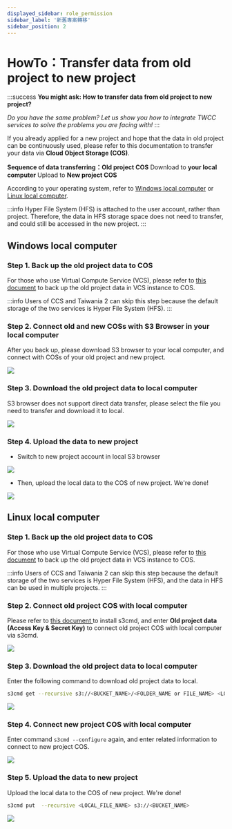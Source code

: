 ```yaml
---
displayed_sidebar: role_permission
sidebar_label: '新舊專案轉移'
sidebar_position: 2
---
```


# HowTo：Transfer data from old project to new project

:::success **You might ask: How to transfer data from old project to new project?**

*Do you have the same problem? Let us show you how to integrate TWCC services to solve the problems you are facing with!*
:::

If you already applied for a new project and hope that the data in old project can be continuously used, please refer to this documentation to transfer your data via **Cloud Object Storage (COS)**.


**Sequence of data transferring：Old project COS** <i class="fa fa-forward" aria-hidden="true"></i> Download to **your local computer** <i class="fa fa-forward" aria-hidden="true"></i> Upload to **New project COS**


According to your operating system, refer to [Windows local computer](#Windows-local-computer) or [Linux local computer](#Linux-local-computer).

:::info
Hyper File System (HFS) is attached to the user account, rather than project. Therefore, the data in HFS storage space does not need to transfer, and could still be accessed in the new project.
:::


## Windows local computer

### Step 1. Back up the old project data to COS

For those who use Virtual Compute Service (VCS), please refer to [this document](https://www.twcc.ai/doc?page=backup) to back up the old project data in VCS instance to COS.

:::info
Users of CCS and Taiwania 2 can skip this step because the default storage of the two services is Hyper File System (HFS).
:::

### Step 2. Connect old and new COSs with S3 Browser in your local computer

After you back up, please download S3 browser to your local computer, and connect with COSs of your old project and new project.
 
![](https://cos.twcc.ai/SYS-MANUAL/uploads/upload_cc9c3993933db51234e51b0cc5e75e25.png)


### Step 3. Download the old project data to local computer

S3 browser does not support direct data transfer, please select the file you need to transfer and download it to local.


![](https://cos.twcc.ai/SYS-MANUAL/uploads/upload_d41a89373a36a2eba08bd874ee1fa6b1.png)



### Step 4. Upload the data to new project

- Switch to new project account in local S3 browser 

![](https://cos.twcc.ai/SYS-MANUAL/uploads/upload_fe577644e4b84612e23f54dd6c283968.png)


- Then, upload the local data to the COS of new project. We're done!

![](https://cos.twcc.ai/SYS-MANUAL/uploads/upload_e12c4399174d32bbe619eae62431d9dd.png)


    
## Linux local computer

### Step 1. Back up the old project data to COS

For those who use Virtual Compute Service (VCS), please refer to [this document](https://www.twcc.ai/doc?page=backup) to back up the old project data in VCS instance to COS.

:::info
Users of CCS and Taiwania 2 can skip this step because the default storage of the two services is Hyper File System (HFS), and the data in HFS can be used in multiple projects.
:::

### Step 2. Connect old project COS with local computer

Please refer to [this document ](https://man.twcc.ai/@twccdocs/cosbackup-en#%E5%AE%89%E8%A3%9D%E8%88%87%E8%A8%AD%E5%AE%9A-s3cmd)to install s3cmd, and enter **Old project data (Access Key & Secret Key)** to connect old project COS with local computer via s3cmd.

![](https://cos.twcc.ai/SYS-MANUAL/uploads/upload_c9dd90a6105018eecaa8f3e6f2d4f0fc.png)

    
### Step 3. Download the old project data to local computer

Enter the following command to download old project data to local.

```bash
s3cmd get --recursive s3://<BUCKET_NAME>/<FOLDER_NAME or FILE_NAME> <LOCAL_DIR>
```

![](https://cos.twcc.ai/SYS-MANUAL/uploads/upload_753677494251c17c870f9b816d6ec86e.png)


### Step 4. Connect new project COS with local computer

Enter command `s3cmd --configure` again, and enter related information to connect to new project COS.

![](https://cos.twcc.ai/SYS-MANUAL/uploads/upload_c9dd90a6105018eecaa8f3e6f2d4f0fc.png)

### Step 5. Upload the data to new project

Upload the local data to the COS of new project. We're done!

```bash
s3cmd put  --recursive <LOCAL_FILE_NAME> s3://<BUCKET_NAME>
```

![](https://cos.twcc.ai/SYS-MANUAL/uploads/upload_20989598f5d1c34d52fce285a7c766cc.png)